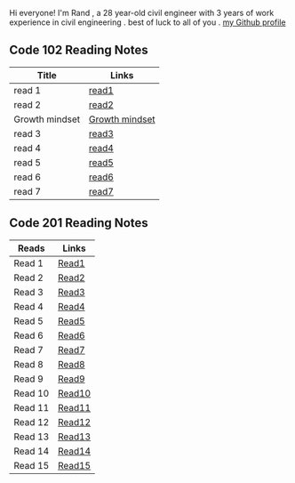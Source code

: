 
Hi everyone! I'm Rand , a 28 year-old civil engineer  with 3 years of work experience in civil engineering . best of luck to all of you .
[my Github profile](https://github.com/Rand92)

## Code 102 Reading Notes
| Title | Links |
|-------- | ---- |
| read 1 | [ read1](https://rand92.github.io/Reading-notes/read01)
|read 2 | [read2](https://rand92.github.io/Reading-notes/Read02) |
| Growth mindset | [Growth mindset](https://rand92.github.io/Reading-notes/growthMindset) |
|read 3 | [read3](https://rand92.github.io/Reading-notes/Read03) |
|read 4 | [read4](https://rand92.github.io/Reading-notes/Read04) |
|read 5 | [read5](https://rand92.github.io/Reading-notes/Read05) |
|read 6 | [read6](https://rand92.github.io/Reading-notes/Read06) |
|read 7 | [read7](https://rand92.github.io/Reading-notes/Read07) |

## Code 201 Reading Notes
| Reads | Links |
|------- |-------|
|Read 1 | [Read1](https://rand92.github.io/Reading-notes/class-01) |
|Read 2 | [Read2](https://rand92.github.io/Reading-notes/class-02) |
|Read 3 | [Read3](https://rand92.github.io/Reading-notes/reads-201/read03) |
|Read 4 | [Read4](https://rand92.github.io/Reading-notes/reads-201/read04) |
|Read 5 | [Read5](https://rand92.github.io/Reading-notes/reads-201/read05) |
|Read 6 | [Read6](https://rand92.github.io/Reading-notes/reads-201/read06) |
|Read 7 | [Read7](https://rand92.github.io/Reading-notes/reads-201/read07) |
|Read 8 | [Read8](https://rand92.github.io/Reading-notes/reads-201/read08) |
|Read 9 | [Read9](https://rand92.github.io/Reading-notes/reads-201/read09) |
|Read 10 | [Read10](https://rand92.github.io/Reading-notes/reads-201/read-10) |
|Read 11 | [Read11]() |
|Read 12 | [Read12]() |
|Read 13 | [Read13]() |
|Read 14| [Read14]() |
|Read 15 | [Read15]() |
